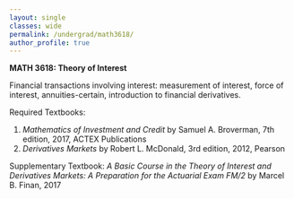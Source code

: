 ```yaml
---
layout: single
classes: wide
permalink: /undergrad/math3618/
author_profile: true
---
```


**MATH 3618: Theory of Interest**

Financial transactions involving interest: measurement of interest, force of interest, annuities-certain, introduction to financial derivatives.

Required Textbooks:
1. *Mathematics of Investment and Credit* by Samuel A. Broverman, 7th edition, 2017, ACTEX Publications
2. *Derivatives Markets* by Robert L. McDonald, 3rd edition, 2012, Pearson

Supplementary Textbook: *A Basic Course in the Theory of Interest and Derivatives Markets: A Preparation for the Actuarial Exam FM/2* by Marcel B. Finan, 2017
